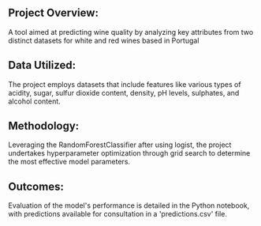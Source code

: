 ## Project Overview:
A tool aimed at predicting wine quality by analyzing key attributes from two distinct datasets for white and red wines based in Portugal

## Data Utilized:
The project employs datasets that include features like various types of acidity, sugar, sulfur dioxide content, density, pH levels, sulphates, and alcohol content.

## Methodology:
Leveraging the RandomForestClassifier after using logist, the project undertakes hyperparameter optimization through grid search to determine the most effective model parameters.

## Outcomes:
Evaluation of the model's performance is detailed in the Python notebook, with predictions available for consultation in a 'predictions.csv' file.






